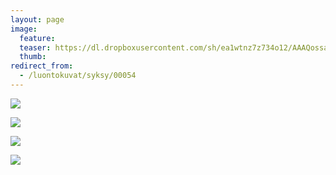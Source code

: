 ```yaml
---
layout: page
image:
  feature:
  teaser: https://dl.dropboxusercontent.com/sh/ea1wtnz7z734o12/AAAQossanXvYMGhhbd_gZynBa/luontokuvat/syksy/DSC46755-245px.jpg
  thumb:
redirect_from:
  - /luontokuvat/syksy/00054
---
```


[![](https://dl.dropboxusercontent.com/sh/ea1wtnz7z734o12/AAAac1t6Q8ua4j5aseCPh2s4a/luontokuvat/syksy/DSC46704-800px.jpg)](https://dl.dropboxusercontent.com/sh/ea1wtnz7z734o12/AADXsFBHX2Bm4V86gOnq3q87a/luontokuvat/syksy/DSC46704.jpg)

[![](https://dl.dropboxusercontent.com/sh/ea1wtnz7z734o12/AAAQKJ09FpO2Sc_6J-PQAi13a/luontokuvat/syksy/DSC46755-800px.jpg)](https://dl.dropboxusercontent.com/sh/ea1wtnz7z734o12/AAAw3j4rpef9U6MZQFJL0Y4Ka/luontokuvat/syksy/DSC46755.jpg)

[![](https://dl.dropboxusercontent.com/sh/ea1wtnz7z734o12/AAA9aIWyY7NmG9ZIk_-C37hba/luontokuvat/syksy/DSC46752-800px.jpg)](https://dl.dropboxusercontent.com/sh/ea1wtnz7z734o12/AAAKEGpCy5cfNrztqk_x5RJYa/luontokuvat/syksy/DSC46752.jpg)

[![](https://dl.dropboxusercontent.com/sh/ea1wtnz7z734o12/AABpKNNJpgj8XKgledcXisI_a/luontokuvat/syksy/DSC46780-800px.jpg)](https://dl.dropboxusercontent.com/sh/ea1wtnz7z734o12/AACdopF9s_48NjGfT4sGdjl3a/luontokuvat/syksy/DSC46780.jpg)
